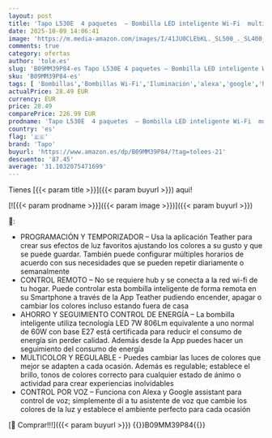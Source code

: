 ```yaml
---
layout: post
title: 'Tapo L530E  4 paquetes  – Bombilla LED inteligente Wi-Fi  multicolor  regulable  casquillo E27  8.7W  806 lúmenes  compatible con Alexa y Google Home'
date: 2025-10-09 14:06:41
image: 'https://m.media-amazon.com/images/I/41JU0CLEbKL._SL500_._SL400_.jpg'
comments: true
category: ofertas
author: 'tole.es'
slug: 'B09MM39P84-es Tapo L530E 4 paquetes – Bombilla LED inteligente Wi-Fi...'
sku: 'B09MM39P84-es'
tags: [ 'Bombillas','Bombillas Wi-Fi','Iluminación','alexa','google','home','tapo','🇪🇸', ]
actualPrice: 28.49 EUR
currency: EUR
price: 28.49
comparePrice: 226.99 EUR
prodname: 'Tapo L530E  4 paquetes  – Bombilla LED inteligente Wi-Fi  multicolor  regulable  casquillo E27  8.7W  806 lúmenes  compatible con Alexa y Google Home'
country: 'es'
flag: '🇪🇸'
brand: 'Tapo'
buyurl: 'https://www.amazon.es/dp/B09MM39P84/?tag=tolees-21'
descuento: '87.45'
average: '31.1032075471699'
---
```


Tienes [{{< param title >}}]({{< param buyurl >}}) aqui!

[![{{< param prodname >}}]({{< param image >}})]({{< param buyurl >}})

🔎:

- PROGRAMACIÓN Y TEMPORIZADOR – Usa la aplicación Teather para crear sus efectos de luz favoritos ajustando los colores a su gusto y que se puede guardar. También puede configurar múltiples horarios de acuerdo con sus necesidades que se pueden repetir diariamente o semanalmente
- CONTROL REMOTO – No se requiere hub y se conecta a la red wi-fi de tu hogar. Puede controlar esta bombilla inteligente de forma remota en su Smartphone a través de la App Teather pudiendo encender, apagar o cambiar los colores incluso estando fuera de casa
- AHORRO Y SEGUIMIENTO CONTROL DE ENERGÍA – La bombilla inteligente utiliza tecnología LED 7W 806Lm equivalente a uno normal de 60W con base E27 está certificada para reducir el consumo de energía sin perder calidad. Además desde la App puedes hacer un seguimiento del consumo de energía
- MULTICOLOR Y REGULABLE - Puedes cambiar las luces de colores que mejor se adapten a cada ocasión. Además es regulable; establece el brillo, tonos de colores correcto para cualquier estado de ánimo o actividad para crear experiencias inolvidables
- CONTROL POR VOZ – Funciona con Alexa y Google assistant para control de voz; simplemente dí a tu asistente de voz que cambie los colores de la luz y establece el ambiente perfecto para cada ocasión

[🛒 Comprar!!!]({{< param buyurl >}})
{{<world>}}B09MM39P84{{</world>}}
